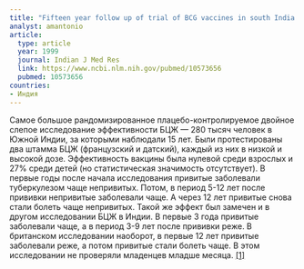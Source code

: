 ```yaml
---
title: "Fifteen year follow up of trial of BCG vaccines in south India for tuberculosis prevention. Tuberculosis Research Centre"
analyst: amantonio
article:
  type: article
  year: 1999
  journal: Indian J Med Res
  link: https://www.ncbi.nlm.nih.gov/pubmed/10573656
  pubmed: 10573656
countries:
- Индия
---
```


Самое большое рандомизированное плацебо-контролируемое двойное слепое исследование эффективности БЦЖ — 280 тысяч человек в Южной Индии, за которыми наблюдали 15 лет.
Были протестированы два штамма БЦЖ (французский и датский), каждый из них в низкой и высокой дозе. Эффективность вакцины была нулевой среди взрослых и 27% среди детей (но статистическая значимость отсутствует).
В первые годы после начала исследования привитые заболевали туберкулезом чаще непривитых. Потом, в период 5-12 лет после прививки непривитые заболевали чаще. А через 12 лет привитые снова стали болеть чаще непривитых. Такой же эффект был замечен и в другом исследовании БЦЖ в Индии. В первые 3 года привитые заболевали чаще, а в период 3-9 лет после прививки реже. В британском исследовании наоборот, в первые 12 лет привитые заболевали реже, а потом привитые стали болеть чаще. В этом исследовании не проверяли младенцев младше месяца. [[1]](https://www.ncbi.nlm.nih.gov/pmc/articles/PMC2395884/)
